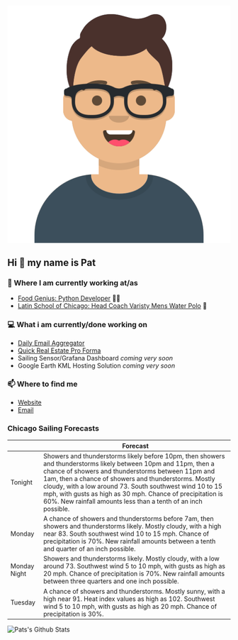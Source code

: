 [![Social banner for p-j-falconer](https://raw.githubusercontent.com/P-J-FALCONER/P-J-FALCONER/master/assets/avataaars.svg)](https://patfalconer.com/)
## Hi :wave: my name is Pat

### 💼 Where I am currently working at/as
- [Food Genius: Python Developer](https://getfoodgenius.com/) 🍔🐍
- [Latin School of Chicago: Head Coach Varisty Mens Water Polo](https://www.latinschool.org/) 🤽


### 💻 What i am currently/done working on
 - [Daily Email Aggregator](https://github.com/P-J-FALCONER/dott_daily_mail)
 - [Quick Real Estate Pro Forma](https://github.com/P-J-FALCONER/henry)
 - Sailing Sensor/Grafana Dashboard *coming very soon*
 - Google Earth KML Hosting Solution *coming very soon*

### 📫 Where to find me
 - [Website](https://patfalconer.com/)
 - [Email](mailto:patrick.j.falconer@gmail.com)


### Chicago Sailing Forecasts
|   | Forecast  |
|---|---|
| Tonight | Showers and thunderstorms likely before 10pm, then showers and thunderstorms likely between 10pm and 11pm, then a chance of showers and thunderstorms between 11pm and 1am, then a chance of showers and thunderstorms. Mostly cloudy, with a low around 73. South southwest wind 10 to 15 mph, with gusts as high as 30 mph. Chance of precipitation is 60%. New rainfall amounts less than a tenth of an inch possible. |
| Monday | A chance of showers and thunderstorms before 7am, then showers and thunderstorms likely. Mostly cloudy, with a high near 83. South southwest wind 10 to 15 mph. Chance of precipitation is 70%. New rainfall amounts between a tenth and quarter of an inch possible. |
| Monday Night | Showers and thunderstorms likely. Mostly cloudy, with a low around 73. Southwest wind 5 to 10 mph, with gusts as high as 20 mph. Chance of precipitation is 70%. New rainfall amounts between three quarters and one inch possible. |
| Tuesday | A chance of showers and thunderstorms. Mostly sunny, with a high near 91. Heat index values as high as 102. Southwest wind 5 to 10 mph, with gusts as high as 20 mph. Chance of precipitation is 30%. |

![Pats's Github Stats](https://github-readme-stats.vercel.app/api?username=p-j-falconer&show_icons=true&theme=radical)
